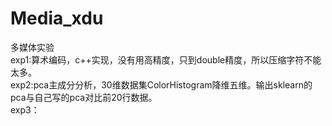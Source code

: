 # Media_xdu
多媒体实验  
exp1:算术编码，c++实现，没有用高精度，只到double精度，所以压缩字符不能太多。  
exp2:pca主成分分析，30维数据集ColorHistogram降维五维。输出sklearn的pca与自己写的pca对比前20行数据。  
exp3：
